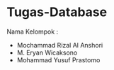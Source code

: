 # Tugas-Database
Nama Kelompok :
- Mochammad Rizal Al Anshori
- M. Eryan Wicaksono
- Mohammad Yusuf Prastomo
